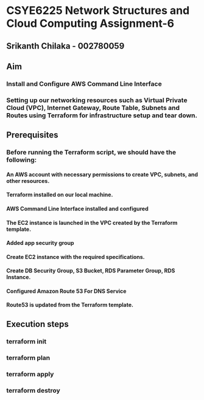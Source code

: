 # CSYE6225 Network Structures and Cloud Computing Assignment-6

## Srikanth Chilaka - 002780059

## Aim

### Install and Configure AWS Command Line Interface
### Setting up our networking resources such as Virtual Private Cloud (VPC), Internet Gateway, Route Table, Subnets and Routes using Terraform for infrastructure setup and tear down.


## Prerequisites

### Before running the Terraform script, we should have the following:

#### An AWS account with necessary permissions to create VPC, subnets, and other resources.
#### Terraform installed on our local machine.
#### AWS Command Line Interface installed and configured
#### The EC2 instance is launched in the VPC created by the Terraform template.
#### Added app security group
#### Create EC2 instance with the required specifications.
#### Create DB Security Group, S3 Bucket, RDS Parameter Group, RDS Instance.
#### Configured Amazon Route 53 For DNS Service
#### Route53 is updated from the Terraform template.
## Execution steps

### terraform init
### terraform plan
### terraform apply
### terraform destroy